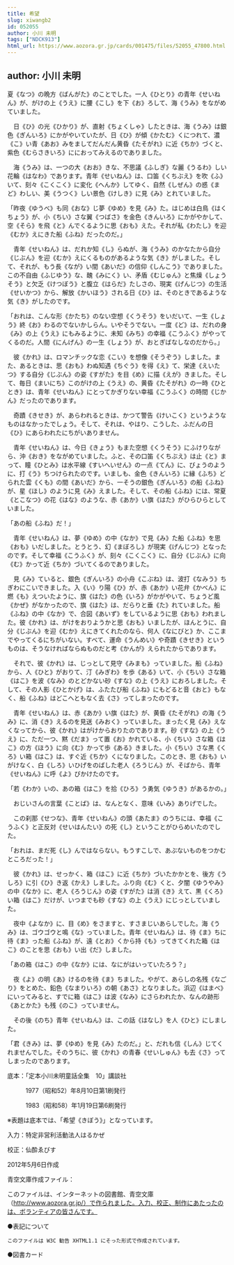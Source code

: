 ```yaml
---
title: 希望
slug: xiwangb2
id: 052055
author: 小川 未明
tags: ["NDCK913"]
html_url: https://www.aozora.gr.jp/cards/001475/files/52055_47800.html
---
```


## author: 小川 未明

夏《なつ》の晩方《ばんがた》のことでした。一人《ひとり》の青年《せいねん》が、がけの上《うえ》に腰《こし》を下《お》ろして、海《うみ》をながめていました。

　日《ひ》の光《ひかり》が、直射《ちょくしゃ》したときは、海《うみ》は銀色《ぎんいろ》にかがやいていたが、日《ひ》が傾《かたむ》くにつれて、濃《こ》い青《あお》みをましてだんだん黄昏《たそがれ》に近《ちか》づくと、紫色《むらさきいろ》ににおってみえるのでありました。

　海《うみ》は、一つの大《おお》きな、不思議《ふしぎ》な麗《うるわ》しい花輪《はなわ》であります。青年《せいねん》は、口笛《くちぶえ》を吹《ふ》いて、刻々《こくこく》に変化《へんか》してゆく、自然《しぜん》の惑《まど》わしい、美《うつく》しい景色《けしき》に見《み》とれていました。

「昨夜《ゆうべ》も同《おな》じ夢《ゆめ》を見《み》た。はじめは白鳥《はくちょう》が、小《ちい》さな翼《つばさ》を金色《きんいろ》にかがやかして、空《そら》を飛《と》んでくるように思《おも》えた。それが私《わたし》を迎《むか》えにきた船《ふね》だったのだ。」

　青年《せいねん》は、だれか知《し》らぬが、海《うみ》のかなたから自分《じぶん》を迎《むか》えにくるものがあるような気《き》がしました。そして、それが、もう長《なが》い間《あいだ》の信仰《しんこう》でありました。この不自由《ふじゆう》な、醜《みにく》い、矛盾《むじゅん》と焦燥《しょうそう》と欠乏《けつぼう》と腹立《はらだ》たしさの、現実《げんじつ》の生活《せいかつ》から、解放《かいほう》される日《ひ》は、そのときであるような気《き》がしたのです。

「おれは、こんな形《かたち》のない空想《くうそう》をいだいて、一生《しょう》終《お》わるのでないかしらん。いやそうでない。一度《ど》は、だれの身《み》の上《うえ》にもみるように、未知《みち》の幸福《こうふく》がやってくるのだ。人間《にんげん》の一生《しょう》が、おとぎばなしなのだから。」

　彼《かれ》は、ロマンチックな恋《こい》を想像《そうぞう》しました。また、あるときは、思《おも》わぬ知遇《ちぐう》を得《え》て、栄達《えいたつ》する自分《じぶん》の姿《すがた》を目《め》に描《えが》きました。そして、毎日《まいにち》このがけの上《うえ》の、黄昏《たそがれ》の一時《ひととき》は、青年《せいねん》にとってかぎりない幸福《こうふく》の時間《じかん》だったのであります。

　奇蹟《きせき》が、あらわれるときは、かつて警告《けいこく》というようなものはなかったでしょう。そして、それは、やはり、こうした、ふだんの日《ひ》にあらわれたにちがいありません。

　青年《せいねん》は、今日《きょう》もまた空想《くうそう》にふけりながら、沖《おき》をながめていました。ふと、その口笛《くちぶえ》は止《と》まって、瞳《ひとみ》は水平線《すいへいせん》の一点《てん》に、びょうのように、打《う》ちつけられたのです。いましも、金色《きんいろ》に縁《ふち》どられた雲《くも》の間《あいだ》から、一そうの銀色《ぎんいろ》の船《ふね》が、星《ほし》のように見《み》えました。そして、その船《ふね》には、常夏《とこなつ》の花《はな》のような、赤《あか》い旗《はた》がひらひらとしていました。

「あの船《ふね》だ！」

　青年《せいねん》は、夢《ゆめ》の中《なか》で見《み》た船《ふね》を思《おも》いだしました。とうとう、幻《まぼろし》が現実《げんじつ》となったのです。そして幸福《こうふく》が、刻々《こくこく》に、自分《じぶん》に向《む》かって近《ちか》づいてくるのでありました。

　見《み》ていると、銀色《ぎんいろ》の小舟《こぶね》は、波打《なみう》ちぎわにこいできました。入《い》り陽《ひ》が、赤《あか》い花弁《かべん》に燃《も》えついたように、旗《はた》の色《いろ》がかがやいて、ちょうど風《かぜ》がなかったので、旗《はた》は、だらりと垂《た》れていました。船《ふね》の中《なか》で、合図《あいず》をしているように思《おも》われました。彼《かれ》は、がけをおりようかと思《おも》いましたが、ほんとうに、自分《じぶん》を迎《むか》えにきてくれたのなら、何人《なにびと》か、ここまでやってくるにちがいない。すべて、運命《うんめい》や奇蹟《きせき》というものは、そうなければならぬものだと考《かんが》えられたからであります。

　それで、彼《かれ》は、じっとして見守《みまも》っていました。船《ふね》から、人《ひと》がおりて、汀《みぎわ》を歩《ある》いて、小《ちい》さな箱《はこ》を波《なみ》のとどかない砂《すな》の上《うえ》におろしました。そして、その人影《ひとかげ》は、ふたたび船《ふね》にもどると音《おと》もなく、船《ふね》はどこへともなく去《さ》ってしまったのです。

　青年《せいねん》は、赤《あか》い旗《はた》が、黄昏《たそがれ》の海《うみ》に、消《き》えるのを見送《みおく》っていました。まったく見《み》えなくなってから、彼《かれ》はがけからおりたのであります。砂《すな》の上《うえ》に、ただ一つ、黙《だま》って置《お》かれている、小《ちい》さな箱《はこ》の方《ほう》に向《む》かって歩《ある》きました。小《ちい》さな黒《くろ》い箱《はこ》は、すぐ近《ちか》くになりました。このとき、思《おも》いがけなく、白《しろ》いひげをのばした老人《ろうじん》が、そばから、青年《せいねん》に呼《よ》びかけたのです。

「若《わか》いの、あの箱《はこ》を拾《ひろ》う勇気《ゆうき》があるかの。」

　おじいさんの言葉《ことば》は、なんとなく、意味《いみ》ありげでした。

　この刹那《せつな》、青年《せいねん》の頭《あたま》のうちには、幸福《こうふく》と正反対《せいはんたい》の死《し》ということがひらめいたのでした。

「おれは、まだ死《し》んではならない。もうすこしで、あぶないものをつかむところだった！」

　彼《かれ》は、せっかく、箱《はこ》に近《ちか》づいたかかとを、後方《うしろ》に引《ひ》き返《かえ》しました。ふり向《む》くと、夕闇《ゆうやみ》の中《なか》に、老人《ろうじん》の姿《すがた》は消《き》えて、黒《くろ》い箱《はこ》だけが、いつまでも砂《すな》の上《うえ》にじっとしていました。

　夜中《よなか》に、目《め》をさますと、すさまじいあらしでした。海《うみ》は、ゴウゴウと鳴《な》っていました。青年《せいねん》は、待《ま》ちに待《ま》った船《ふね》が、遠《とお》くから持《も》ってきてくれた箱《はこ》のことを思《おも》い出《だ》しました。

「あの箱《はこ》の中《なか》には、なにがはいっていたろう？」

　夜《よ》の明《あ》けるのを待《ま》ちました。やがて、あらしの名残《なごり》をとめた、鉛色《なまりいろ》の朝《あさ》となりました。浜辺《はまべ》にいってみると、すでに箱《はこ》は波《なみ》にさらわれたか、なんの跡形《あとかた》も残《のこ》っていません。

　その後《のち》青年《せいねん》は、この話《はなし》を人《ひと》にしました。

「君《きみ》は、夢《ゆめ》を見《み》たのだ。」と、だれも信《しん》じてくれませんでした。そのうちに、彼《かれ》の青春《せいしゅん》も去《さ》ってしまったのであります。













底本：「定本小川未明童話全集　10」講談社

　　　1977（昭和52）年8月10日第1刷発行

　　　1983（昭和58）年1月19日第6刷発行

※表題は底本では、「希望《きぼう》」となっています。

入力：特定非営利活動法人はるかぜ

校正：仙酔ゑびす

2012年5月6日作成

青空文庫作成ファイル：

このファイルは、インターネットの図書館、青空文庫（http://www.aozora.gr.jp/）で作られました。入力、校正、制作にあたったのは、ボランティアの皆さんです。











●表記について


	このファイルは W3C 勧告 XHTML1.1 にそった形式で作成されています。







●図書カード